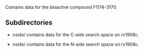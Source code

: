 Contains data for the bioactive compound F1174-3170.

## Subdirectories

- cside/ contains data for the C-side search space on rv1908c.

- nside/ contains data for the N-side search space on rv1908c.

